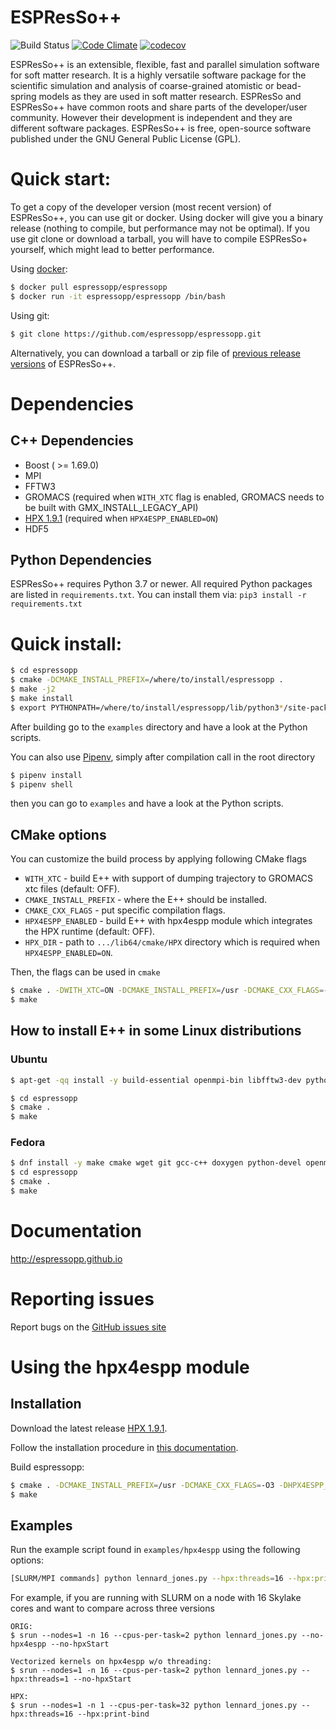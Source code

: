 # ESPResSo++

![Build Status](https://github.com/espressopp/espressopp/actions/workflows/validate.yml/badge.svg?branch=master)
[![Code Climate](https://codeclimate.com/github/espressopp/espressopp/badges/gpa.svg)](https://codeclimate.com/github/espressopp/espressopp)
[![codecov](https://codecov.io/gh/espressopp/espressopp/branch/master/graph/badge.svg?token=gx8YKTpfcR)](https://codecov.io/gh/espressopp/espressopp)

ESPResSo++ is an extensible, flexible, fast and parallel simulation software for
soft matter research. It is a highly versatile software package for the
scientific simulation and analysis of coarse-grained atomistic or bead-spring
models as they are used in soft matter research. ESPResSo and ESPResSo++ have
common roots and share parts of the developer/user community. However their
development is independent and they are different software packages. ESPResSo++
is free, open-source software published under the GNU General Public License
(GPL).

# Quick start:

To get a copy of the developer version (most recent version) of ESPResSo++, you can use git or docker. Using docker will give you a binary release (nothing to compile, but performance may not be optimal). If you use git clone or download a tarball, you will have to compile ESPResSo+ yourself, which might lead to better performance.

Using [docker](https://www.docker.com):
```sh
$ docker pull espressopp/espressopp
$ docker run -it espressopp/espressopp /bin/bash
```

Using git:
```sh
$ git clone https://github.com/espressopp/espressopp.git
```

Alternatively, you can download a tarball or zip file of [previous release versions](https://github.com/espressopp/espressopp/releases) of ESPResSo++.

# Dependencies
## C++ Dependencies
 - Boost ( >= 1.69.0)
 - MPI
 - FFTW3
 - GROMACS (required when `WITH_XTC` flag is enabled, GROMACS needs to be built with GMX_INSTALL_LEGACY_API)
 - [HPX 1.9.1](https://hpx-docs.stellar-group.org/tags/1.9.1/html/quickstart.html) (required when `HPX4ESPP_ENABLED=ON`)
 - HDF5

## Python Dependencies
ESPResSo++ requires Python 3.7 or newer. All required Python packages are listed in `requirements.txt`. You can install them via: `pip3 install -r requirements.txt`

# Quick install:

```sh
$ cd espressopp
$ cmake -DCMAKE_INSTALL_PREFIX=/where/to/install/espressopp .
$ make -j2
$ make install
$ export PYTHONPATH=/where/to/install/espressopp/lib/python3*/site-packages:${PYTHONPATH}
```

After building go to the `examples` directory and have a look at the Python scripts.

You can also use [Pipenv](https://github.com/pypa/pipenv), simply after compilation call in the root directory
```sh
$ pipenv install
$ pipenv shell
```

then you can go to `examples` and have a look at the Python scripts.

## CMake options

You can customize the build process by applying following CMake flags

 - `WITH_XTC` - build E++ with support of dumping trajectory to GROMACS xtc files (default: OFF).
 - `CMAKE_INSTALL_PREFIX` - where the E++ should be installed.
 - `CMAKE_CXX_FLAGS` - put specific compilation flags.
 - `HPX4ESPP_ENABLED` - build E++ with hpx4espp module which integrates the HPX runtime (default: OFF).
 - `HPX_DIR` - path to `.../lib64/cmake/HPX` directory which is required when `HPX4ESPP_ENABLED=ON`.

Then, the flags can be used in `cmake`

```sh
$ cmake . -DWITH_XTC=ON -DCMAKE_INSTALL_PREFIX=/usr -DCMAKE_CXX_FLAGS=-O3 -DHPX4ESPP_ENABLED=ON -DHPX_DIR=/path/to/hpx/lib64/cmake/HPX
$ make
```

## How to install E++ in some Linux distributions

### Ubuntu

```sh
$ apt-get -qq install -y build-essential openmpi-bin libfftw3-dev python3-dev libboost-all-dev git python3-mpi4py cmake wget python3-numpy ipython3 clang llvm ccache python3-pip doxygen sphinx-common python3-matplotlib graphviz texlive-latex-base texlive-latex-extra texlive-latex-recommended ghostscript libgromacs-dev clang-format curl latexmk libhdf5-dev python3-h5py sudo

$ cd espressopp
$ cmake .
$ make
```

### Fedora

```sh
$ dnf install -y make cmake wget git gcc-c++ doxygen python-devel openmpi-devel environment-modules python-pip clang llvm compiler-rt ccache findutils boost-devel boost-python3-devel python-sphinx fftw-devel python-matplotlib texlive-latex-bin graphviz boost-openmpi-devel ghostscript python3-mpi4py-openmpi texlive-hyphen-base texlive-cm texlive-cmap texlive-ucs texlive-ec gromacs-devel hwloc-devel lmfit-devel ocl-icd-devel hdf5-devel python-h5py atlas hdf5 liblzf python-six python-nose python-numpy
$ cd espressopp
$ cmake .
$ make
```

# Documentation

http://espressopp.github.io

# Reporting issues

Report bugs on the [GitHub issues site](https://github.com/espressopp/espressopp/issues)

# Using the hpx4espp module

## Installation

Download the latest release [HPX 1.9.1](https://github.com/STEllAR-GROUP/hpx/releases/tag/1.9.1).

Follow the installation procedure in [this documentation](https://hpx-docs.stellar-group.org/tags/1.9.1/html/quickstart.html).

Build espressopp:

```sh
$ cmake . -DCMAKE_INSTALL_PREFIX=/usr -DCMAKE_CXX_FLAGS=-O3 -DHPX4ESPP_ENABLED=ON -DHPX_DIR=/path/to/hpx/lib64/cmake/HPX
$ make
```

## Examples

Run the example script found in `examples/hpx4espp` using the following options:
```sh
[SLURM/MPI commands] python lennard_jones.py --hpx:threads=16 --hpx:print-bind [--no-hpx4espp] [--no-hpxStart]
```

For example, if you are running with SLURM on a node with 16 Skylake cores and want to compare across three versions
```
ORIG:
$ srun --nodes=1 -n 16 --cpus-per-task=2 python lennard_jones.py --no-hpx4espp --no-hpxStart

Vectorized kernels on hpx4espp w/o threading:
$ srun --nodes=1 -n 16 --cpus-per-task=2 python lennard_jones.py --hpx:threads=1 --no-hpxStart

HPX:
$ srun --nodes=1 -n 1 --cpus-per-task=32 python lennard_jones.py --hpx:threads=16 --hpx:print-bind
```
